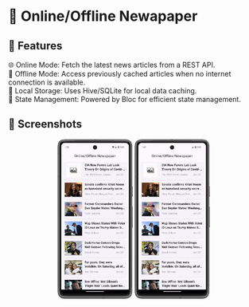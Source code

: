 # 📱 Online/Offline Newapaper

## 🌟 Features<br>
🌐 Online Mode: Fetch the latest news articles from a REST API.<br>
📴 Offline Mode: Access previously cached articles when no internet connection is available.<br>
💾 Local Storage: Uses Hive/SQLite for local data caching.<br>
🚀 State Management: Powered by Bloc for efficient state management.<br>

## 🌟 Screenshots

<div align="center">
  <img src="screenshot/screenshot_1.png" alt="Screenshot 1" width="30%" >
  <img src="screenshot/screenshot_2.png" alt="Screenshot 2" width="30%" >
</div>

